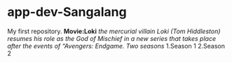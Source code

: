 # app-dev-Sangalang
My first repository.
**Movie:Loki**
*the mercurial villain Loki (Tom Hiddleston) resumes his role as the God of Mischief in a new series that takes place after the events of “Avengers: Endgame.*
*Two seasons*
1.Season 1
2.Season  2
